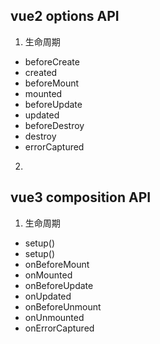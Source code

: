 ## vue2 options API
1. 生命周期
  * beforeCreate
  * created
  * beforeMount
  * mounted
  * beforeUpdate
  * updated
  * beforeDestroy
  * destroy
  * errorCaptured
2. 
## vue3 composition API
1. 生命周期
  * setup()
  * setup()
  * onBeforeMount
  * onMounted
  * onBeforeUpdate
  * onUpdated
  * onBeforeUnmount
  * onUnmounted
  * onErrorCaptured
